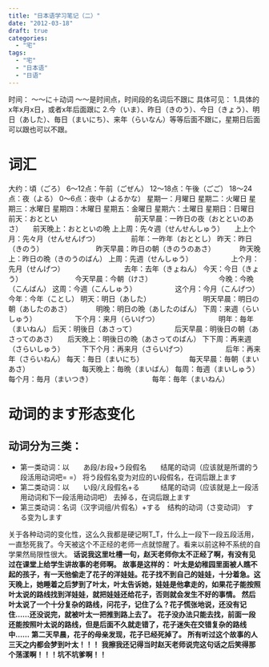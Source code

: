 ```yaml
---
title: "日本语学习笔记（二）"
date: "2012-03-18"
draft: true
categories: 
  - "宅"
tags: 
  - "宅"
  - "日本语"
  - "日语"
---
```


时间： 〜〜に＋动词 〜〜是时间点，时间段的名词后不跟に 具体可见： 1.具体的x年x月x日，或者x年后面跟に 2.今（いま）、昨日（きのう）、今日（きょう）、明日（あした）、毎日（まいにち）、来年（らいなん）等等后面不跟に，星期日后面可以跟也可以不跟。

# 词汇

大约：頃（ごろ） 6～12点：午前（ごぜん） 12～18点：午後（ごご） 18～24点：夜（よる） 0～6点：夜中（よるかな） 星期一：月曜日 星期二：火曜日 星期三：水曜日 星期四：木曜日 星期五：金曜日 星期六：土曜日 星期日：日曜日 前天：おととい　　　　　　　　　　　前天早晨：一昨日の夜（おとといのあさ）　　前天晚上：おとといの晩 上上周：先々週（せんせんしゅう）　　上上个月：先々月（せんせんげつ）　　　　　前年：一昨年（おととし） 昨天：昨日（きのう）　　　　　　　　昨天早晨：昨日の朝（きのうのあさ）　　　　昨天晚上：昨日の晩（きのうのばん） 上周：先週（せんしゅう）　　　　　　上个月：先月（せんげつ）　　　　　　　　　去年：去年（きょねん） 今天：今日（きょう）　　　　　　　　今天早晨：今朝（けさ）　　　　　　　　　　今晚：今晩（こんばん） 这周：今週（こんしゅう）　　　　　　这个月：今月（こんげつ）　　　　　　　　　今年：今年（ことし） 明天：明日（あした）　　　　　　　　明天早晨：明日の朝（あしたのあさ）　　　　明晚：明日の晩（あしたのばん） 下周：来週（らいしゅう）　　　　　　下个月：来月（らいげつ）　　　　　　　　　明年：毎年（まいねん） 后天：明後日（あさって）　　　　　　后天早晨：明後日の朝（あさってのあさ）　　后天晚上：明後日の晩（あさってのばん） 下下周：再来週（さらいしゅう）　　　下下个月：再来月（さらいげつ）　　　　　　后年：再来年（さらいねん） 每天：毎日（まいにち）　　　　　　　每天早晨：毎朝（まいあさ）　　　　　　　　每天晚上：毎晩（まいばん） 每周：毎週（まいしゅう）　　　　　　每个月：毎月（まいつき）　　　　　　　　　每年：毎年（まいねん）

# 动词的ます形态变化

## 动词分为三类：

- 第一类动词：以　　あ段/お段+う段假名　　结尾的动词（应该就是所谓的う段活用动词吧= =） 将う段假名变为对应的い段假名，在词后跟上ます
- 第二类动词：以　　い段/え段假名+る　　　结尾的动词（应该就是上一段活用动词和下一段活用动词吧） 去掉る，在词后跟上ます
- 第三类动词：名词（汉字词组/片假名）+する　结构的动词（さ变动词） する变为します

关于各种动词的变化性，这么久我都是硬记啊T\_T，什么上一段下一段五段活用，一直愁死我了。今天被这个不正经的老师一点就惊醒了。看来以前这种不系统的自学果然局限性很大。 **话说我这里吐槽一句，赵天老师你太不正经了啊，有没有见过在课堂上给学生讲故事的老师啊。** **故事是这样的：** **叶太是幼稚园里面被人瞧不起的孩子，有一天他偷走了花子的洋娃娃。花子找不到自己的娃娃，十分着急。这天晚上，她睡着之后梦到了叶太，叶太告诉她，娃娃是他拿走的，如果花子能按照叶太说的路线找到洋娃娃，就把娃娃还给花子，否则就会发生不好的事情。** **然后叶太说了一个十分复杂的路线，问花子，记住了么？花子慌张地说，还没有记住……还没说完，就被叶太一把推到路上去了。** **花子没办法只能去找，前面一段还能按照叶太说的路线，但是后面不久就走错了，花子迷失在交错复杂的路线中……** **第二天早晨，花子的母亲发现，花子已经死掉了。** **所有听过这个故事的人三天之内都会梦到叶太！！！** **我擦我还记得当时赵天老师说完这句话之后笑得那个荡漾啊！！！坑不坑爹啊！！**
